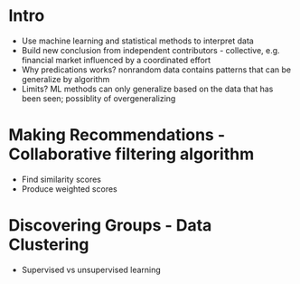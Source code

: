 # Intro
  - Use machine learning and statistical methods to interpret data
  - Build new conclusion from independent contributors - collective, e.g. financial market influenced by a coordinated effort
  - Why predications works? nonrandom data contains patterns that can be generalize by algorithm
  - Limits? ML methods can only generalize based on the data that has been seen; possiblity of overgeneralizing

# Making Recommendations - Collaborative filtering algorithm
  - Find similarity scores
  - Produce weighted scores

# Discovering Groups - Data Clustering
  - Supervised vs unsupervised learning
  